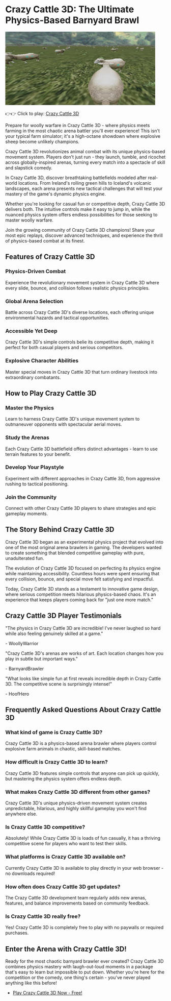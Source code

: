 # Crazy Cattle 3D: The Ultimate Physics-Based Barnyard Brawl

![Crazy Cattle 3D](https://raw.githubusercontent.com/sprunkiscrunkly/crazy-cattle-3d/refs/heads/main/crazy-cattle-3d.png "Crazy Cattle 3D")

👉👉 Click to play: [Crazy Cattle 3D](https://sprunksters.com/crazy-cattle-3d/ "Crazy Cattle 3D")

Prepare for woolly warfare in Crazy Cattle 3D - where physics meets farming in the most chaotic arena battler you'll ever experience! This isn't your typical farm simulator; it's a high-octane showdown where explosive sheep become unlikely champions.

Crazy Cattle 3D revolutionizes animal combat with its unique physics-based movement system. Players don't just run - they launch, tumble, and ricochet across globally-inspired arenas, turning every match into a spectacle of skill and slapstick comedy.

In Crazy Cattle 3D, discover breathtaking battlefields modeled after real-world locations. From Ireland's rolling green hills to Iceland's volcanic landscapes, each arena presents new tactical challenges that will test your mastery of the game's dynamic physics engine.

Whether you're looking for casual fun or competitive depth, Crazy Cattle 3D delivers both. The intuitive controls make it easy to jump in, while the nuanced physics system offers endless possibilities for those seeking to master woolly warfare.

Join the growing community of Crazy Cattle 3D champions! Share your most epic replays, discover advanced techniques, and experience the thrill of physics-based combat at its finest.

## Features of Crazy Cattle 3D

### Physics-Driven Combat

Experience the revolutionary movement system in Crazy Cattle 3D where every slide, bounce, and collision follows realistic physics principles.

### Global Arena Selection

Battle across Crazy Cattle 3D's diverse locations, each offering unique environmental hazards and tactical opportunities.

### Accessible Yet Deep

Crazy Cattle 3D's simple controls belie its competitive depth, making it perfect for both casual players and serious competitors.

### Explosive Character Abilities

Master special moves in Crazy Cattle 3D that turn ordinary livestock into extraordinary combatants.

## How to Play Crazy Cattle 3D

### Master the Physics

Learn to harness Crazy Cattle 3D's unique movement system to outmaneuver opponents with spectacular aerial moves.

### Study the Arenas

Each Crazy Cattle 3D battlefield offers distinct advantages - learn to use terrain features to your benefit.

### Develop Your Playstyle

Experiment with different approaches in Crazy Cattle 3D, from aggressive rushing to tactical positioning.

### Join the Community

Connect with other Crazy Cattle 3D players to share strategies and epic gameplay moments.

## The Story Behind Crazy Cattle 3D

Crazy Cattle 3D began as an experimental physics project that evolved into one of the most original arena brawlers in gaming. The developers wanted to create something that blended competitive gameplay with pure, unadulterated fun.

The evolution of Crazy Cattle 3D focused on perfecting its physics engine while maintaining accessibility. Countless hours were spent ensuring that every collision, bounce, and special move felt satisfying and impactful.

Today, Crazy Cattle 3D stands as a testament to innovative game design, where serious competition meets hilarious physics-based chaos. It's an experience that keeps players coming back for "just one more match."

## Crazy Cattle 3D Player Testimonials

"The physics in Crazy Cattle 3D are incredible! I've never laughed so hard while also feeling genuinely skilled at a game."

\- WoollyWarrior

"Crazy Cattle 3D's arenas are works of art. Each location changes how you play in subtle but important ways."

\- BarnyardBrawler

"What looks like simple fun at first reveals incredible depth in Crazy Cattle 3D. The competitive scene is surprisingly intense!"

\- HoofHero

## Frequently Asked Questions About Crazy Cattle 3D

### What kind of game is Crazy Cattle 3D?

Crazy Cattle 3D is a physics-based arena brawler where players control explosive farm animals in chaotic, skill-based matches.

### How difficult is Crazy Cattle 3D to learn?

Crazy Cattle 3D features simple controls that anyone can pick up quickly, but mastering the physics system offers endless depth.

### What makes Crazy Cattle 3D different from other games?

Crazy Cattle 3D's unique physics-driven movement system creates unpredictable, hilarious, and highly skillful gameplay you won't find anywhere else.

### Is Crazy Cattle 3D competitive?

Absolutely! While Crazy Cattle 3D is loads of fun casually, it has a thriving competitive scene for players who want to test their skills.

### What platforms is Crazy Cattle 3D available on?

Currently Crazy Cattle 3D is available to play directly in your web browser - no downloads required!

### How often does Crazy Cattle 3D get updates?

The Crazy Cattle 3D development team regularly adds new arenas, features, and balance improvements based on community feedback.

### Is Crazy Cattle 3D really free?

Yes! Crazy Cattle 3D is completely free to play with no paywalls or required purchases.

## Enter the Arena with Crazy Cattle 3D!

Ready for the most chaotic barnyard brawler ever created? Crazy Cattle 3D combines physics mastery with laugh-out-loud moments in a package that's easy to learn but impossible to put down. Whether you're here for the competition or the comedy, one thing's certain - you've never played anything like this before!

- [Play Crazy Cattle 3D Now - Free!](https://sprunksters.com/crazy-cattle-3d/)
